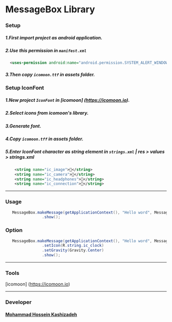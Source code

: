 # MessageBox Library

### Setup 

##### 1.First import project as android application.
##### 2.Use this permission in ```manifest.xml```
``` xml
  <uses-permission android:name="android.permission.SYSTEM_ALERT_WINDOW" />
```
##### 3.Then copy ```icomoon.ttf``` in assets folder.


### Setup IconFont
##### 1.New project ```IconFont``` in [icomoon] (https://icomoon.io).
##### 2.Select icons from icomoon's library.
##### 3.Generate font.
##### 4.Copy ```icomoon.tff``` in assets folder.
##### 5.Enter IconFont character as string element in ``` strings.xml ``` | res > values > strings.xml

``` xml
    <string name="ic_image"></string>
    <string name="ic_camera"></string>
    <string name="ic_headphones"></string>
    <string name="ic_connection"></string>
```


-----

### Usage
``` java
   MessageBox.makeMessage(getApplicationContext(), "Hello word", MessageBox.LENGTH_SHORT)
                .show();
```
### Option
``` java
   MessageBox.makeMessage(getApplicationContext(), "Hello word", MessageBox.LENGTH_SHORT)
                .setIcon(R.string.ic_clock)
                .setGravity(Gravity.Center)
                .show();
```

----

### Tools 
[icomoon] (https://icomoon.io)

----

### Developer
#### [Mohammad Hossein Kashizadeh](mailto:mh.kashizadeh@gmail.com)

  
